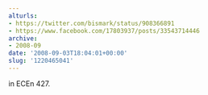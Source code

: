 ```yaml
---
alturls:
- https://twitter.com/bismark/status/908366891
- https://www.facebook.com/17803937/posts/33543714446
archive:
- 2008-09
date: '2008-09-03T18:04:01+00:00'
slug: '1220465041'
---
```


in ECEn 427.

